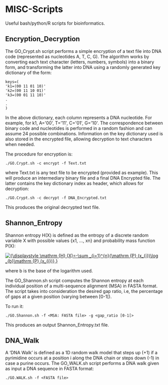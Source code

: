 # MISC-Scripts
Useful bash/python/R scripts for bioinformatics.

## Encryption_Decryption

The GO_Crypt.sh script performs a simple encryption of a text file into DNA code (represented as nucleotides A, T, C, G).
The algorithm works by converting each text character (letters, numbers, symbols) into a binary form, and transforming the latter into DNA using a randomly generated key dictionary of the form:

	keys=(
	'k1=(00 11 01 10)' 
	'k2=(00 11 10 01)' 
	'k3=(00 01 11 10)'
	.
	.
	)

In the above dictionary, each column represents a DNA nucleotide. For example, for k1, A='00', T='11', C='01', G='10'.
The correspondence between binary code and nucleotides is performed in a random fashion and can assume 24 possible combinations. 
Information on the key dictionary used is also stored in the encrypted file, allowing decryption to text characters when needed.

The procedure for encryption is:

	./GO.Crypt.sh -c encrypt -f Text.txt

where Text.txt is any text file to be encrypted (provided as example). This will produce an intermediary binary file and a final DNA Encrypted file. The latter contains the key dictionary index as header, which allows for decryption:

	./GO.Crypt.sh -c decrypt -f DNA_Encrypted.txt
    
This produces the original decrypted text file.


## Shannon_Entropy

Shannon entropy H(X) is defined as the entropy of a discrete random variable X with possible values {x1, ..., xn} and probability mass function P(X):

<a href="https://www.codecogs.com/eqnedit.php?latex={\displaystyle&space;\mathrm&space;{H}&space;(X)=-\sum&space;_{i=1}^{n}{\mathrm&space;{P}&space;(x_{i})\log&space;_{b}\mathrm&space;{P}&space;(x_{i})},}" target="_blank"><img src="https://latex.codecogs.com/gif.latex?{\displaystyle&space;\mathrm&space;{H}&space;(X)=-\sum&space;_{i=1}^{n}{\mathrm&space;{P}&space;(x_{i})\log&space;_{b}\mathrm&space;{P}&space;(x_{i})},}" title="{\displaystyle \mathrm {H} (X)=-\sum _{i=1}^{n}{\mathrm {P} (x_{i})\log _{b}\mathrm {P} (x_{i})},}" /></a>

where b is the base of the logarithm used.

The GO_Shannon.sh script computes the Shannon entropy at each individual position of a multi-sequence alignment (MSA) in FASTA format. 
The script takes into consideration the desired gap ratio, i.e, the percentage of gaps at a given position (varying between [0-1[).

To run it:

	./GO.Shannon.sh -f <MSA: FASTA file> -g <gap_ratio [0-1[>

This produces an output Shannon_Entropy.txt file.

## DNA_Walk

A ‘DNA Walk’ is defined as a 1D random walk model that steps up (+1) if a pyrimidine occurs at a position i along the DNA chain or steps down (-1) in case a purine occurs. 
The GO_WALK.sh script performs a DNA walk given as input a DNA sequence in FASTA format:

	./GO.WALK.sh -f <FASTA file>
